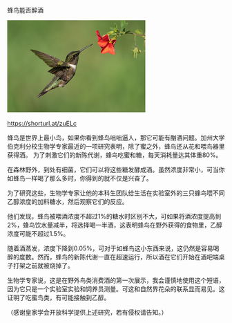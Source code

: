 蜂鸟能否醉酒


![蜂鸟能否醉酒](https://github.com/ywangnccu/ywang/blob/main/images/HUMMINGBIRD1.jpg)

https://shorturl.at/zuELc

蜂鸟是世界上最小鸟，如果你看到蜂鸟咄咄逼人，那它可能有酗酒问题。加州大学伯克利分校生物学专家最近的一项研究表明，除了蜜之外，蜂鸟还从花和喂鸟器里获得酒。
为了刺激它们的新陈代谢，蜂鸟吃蜜和糖，每天消耗量达其体重80%。

在森林野外，到处有细菌，它们可以将这些糖发酵成酒。虽然浓度非常小，可当你如蜂鸟一样喝了那么多时，你得到的就不仅是兴奋了。

为了研究这些，生物学专家让他的本科生团队给生活在实验室外的三只蜂鸟喂不同乙醇浓度的加料糖水，然后观察它们的反应。

他们发现，蜂鸟被喂酒浓度不超过1%的糖水时区别不大，可如果将酒浓度提高到2%，蜂鸟饮水量减半，将选择喝一半酒，这表明蜂鸟在野外获得的食物里，乙醇浓度可能不超过1.5%。

随着酒蒸发，浓度下降到0.05%，可对于如蜂鸟这小东西来说，这仍然是容易喝醉的度数。然而，蜂鸟的新陈代谢一直在超速运行，所以酒在它们开始在酒吧端桌子打架之前就被烧掉了。

生物学专家说，这是在野外鸟类消费酒的第一次展示，我会谨慎地使用这个短语，因为它只是一个实验室实验和饲养员测量。可这和自然界花朵的联系显而易见。这证明了吃蜜鸟类，有可能接触到乙醇。


（感谢皇家学会开放科学提供上述研究，若有侵权请告知。）
